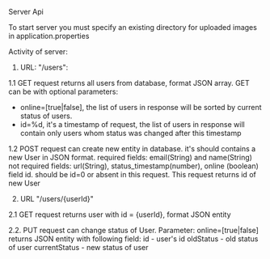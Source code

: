 Server Api

To start server you must specify an existing directory for uploaded images in application.properties

Activity of server:

1. URL: "/users":

  1.1 GET request returns all users from database, format JSON array.
  GET can be with optional parameters:
   * online=[true|false], the list of users in response will be sorted by current status of users.
   * id=%d, it's a timestamp of request, the list of users in response will contain only users whom status was changed 
     after this timestamp

  1.2 POST request can create new entity in database. it's should contains a new User in JSON format.
  required fields: email(String) and name(String)
  not required fields: url(String), status_timestamp(number), online (boolean)
  field id. should be id=0 or absent in this request.
  This request returns id of new User
   
2. URL "/users/{userId}"

  2.1 GET request returns user with id = {userId}, format JSON entity

  2.2. PUT request can change status of User.
  Parameter: online=[true|false]
  returns JSON entity with following field:
  id - user's id
  oldStatus - old status of user
  currentStatus - new status of user